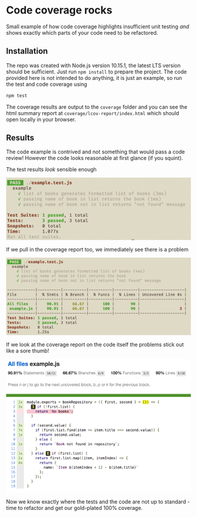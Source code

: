 # Code coverage rocks
Small example of how code coverage highlights insufficient unit testing _and_ shows exactly which parts of your code need to be refactored.

## Installation
The repo was created with Node.js version 10.15.1, the latest LTS version should be sufficient. Just run `npm install` to prepare the project. The code provided here is not intended to do anything, it is just an example, so run the test and code coverage using

```javascript
npm test
```

The coverage results are output to the `coverage` folder and you can see the html summary report at `coverage/lcov-report/index.html` which should open locally in your browser.

## Results

The code example is contrived and not something that would pass a code review! However the code looks reasonable at first glance (if you squint).

The test results _look_ sensible enough

![](./CodeCoverageTests.png)

If we pull in the coverage report too, we immediately see there is a problem

![](./CodeCoverageSummary.png)

If we look at the coverage report on the code itself the problems stick out like a sore thumb!

![](./Coverage.png)

Now we know exactly where the tests and the code are not up to standard - time to refactor and get our gold-plated 100% coverage.